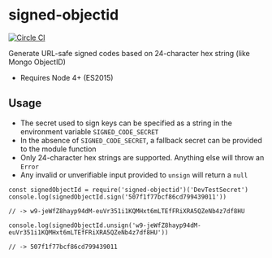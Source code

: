 # signed-objectid

[![Circle CI](https://circleci.com/gh/edappy/signed-objectid.svg?style=svg)](https://circleci.com/gh/edappy/signed-objectid)

Generate URL-safe signed codes based on 24-character hex string (like Mongo ObjectID)

- Requires Node 4+ (ES2015)

## Usage
- The secret used to sign keys can be specified as a string in the environment variable `SIGNED_CODE_SECRET`
- In the absence of `SIGNED_CODE_SECRET`, a fallback secret can be provided to the module function
- Only 24-character hex strings are supported. Anything else will throw an `Error`
- Any invalid or unverifiable input provided to `unsign` will return a `null`

```
const signedObjectId = require('signed-objectid')('DevTestSecret')
console.log(signedObjectId.sign('507f1f77bcf86cd799439011'))

// -> w9-jeWfZ8hayp94dM-euVr351i1KQMHxt6mLTEfFRiXRA5QZeNb4z7df8HU

console.log(signedObjectId.unsign('w9-jeWfZ8hayp94dM-euVr351i1KQMHxt6mLTEfFRiXRA5QZeNb4z7df8HU'))

// -> 507f1f77bcf86cd799439011
```
